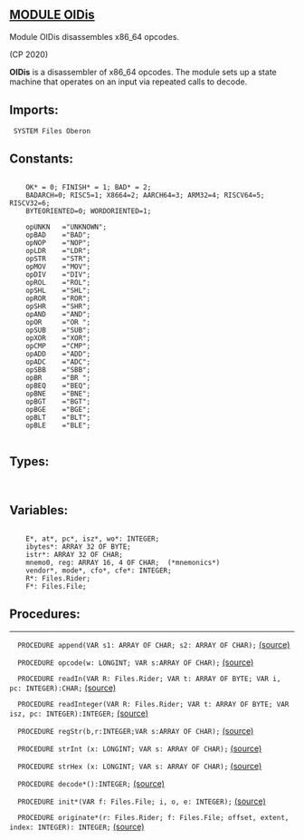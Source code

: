 
## [MODULE OIDis](https://github.com/io-core/Build/blob/main/OIDis.Mod)
Module OIDis disassembles x86_64 opcodes.


(CP 2020)

**OIDis** is a disassembler of x86_64 opcodes.
The module sets up a state machine that operates on an input via repeated calls to decode.


  ## Imports:
` SYSTEM Files Oberon`

## Constants:
```
 
    OK* = 0; FINISH* = 1; BAD* = 2;
    BADARCH=0; RISC5=1; X8664=2; AARCH64=3; ARM32=4; RISCV64=5; RISCV32=6;
    BYTEORIENTED=0; WORDORIENTED=1;

    opUNKN   ="UNKNOWN";
    opBAD    ="BAD";
    opNOP    ="NOP";
    opLDR    ="LDR";
    opSTR    ="STR";
    opMOV    ="MOV";
    opDIV    ="DIV";
    opROL    ="ROL";
    opSHL    ="SHL";
    opROR    ="ROR";
    opSHR    ="SHR";
    opAND    ="AND";
    opOR     ="OR ";
    opSUB    ="SUB";
    opXOR    ="XOR";
    opCMP    ="CMP";
    opADD    ="ADD";
    opADC    ="ADC";
    opSBB    ="SBB";
    opBR     ="BR ";
    opBEQ    ="BEQ";
    opBNE    ="BNE";
    opBGT    ="BGT";
    opBGE    ="BGE";
    opBLT    ="BLT";
    opBLE    ="BLE";
 

```
## Types:
```


```
## Variables:
```

    E*, at*, pc*, isz*, wo*: INTEGER;
    ibytes*: ARRAY 32 OF BYTE;
    istr*: ARRAY 32 OF CHAR;
    mnemo0, reg: ARRAY 16, 4 OF CHAR;  (*mnemonics*)
    vendor*, mode*, cfo*, cfe*: INTEGER;
    R*: Files.Rider;
    F*: Files.File;

```
## Procedures:
---

`  PROCEDURE append(VAR s1: ARRAY OF CHAR; s2: ARRAY OF CHAR);` [(source)](https://github.com/io-orig/System/blob/main/OIDis.Mod#L59)


`  PROCEDURE opcode(w: LONGINT; VAR s:ARRAY OF CHAR);` [(source)](https://github.com/io-orig/System/blob/main/OIDis.Mod#L67)


`  PROCEDURE readIn(VAR R: Files.Rider; VAR t: ARRAY OF BYTE; VAR i, pc: INTEGER):CHAR;` [(source)](https://github.com/io-orig/System/blob/main/OIDis.Mod#L74)


`  PROCEDURE readInteger(VAR R: Files.Rider; VAR t: ARRAY OF BYTE; VAR isz, pc: INTEGER):INTEGER;` [(source)](https://github.com/io-orig/System/blob/main/OIDis.Mod#L81)


`  PROCEDURE regStr(b,r:INTEGER;VAR s:ARRAY OF CHAR);` [(source)](https://github.com/io-orig/System/blob/main/OIDis.Mod#L94)


`  PROCEDURE strInt (x: LONGINT; VAR s: ARRAY OF CHAR);` [(source)](https://github.com/io-orig/System/blob/main/OIDis.Mod#L103)


`  PROCEDURE strHex (x: LONGINT; VAR s: ARRAY OF CHAR);` [(source)](https://github.com/io-orig/System/blob/main/OIDis.Mod#L121)


`  PROCEDURE decode*():INTEGER;` [(source)](https://github.com/io-orig/System/blob/main/OIDis.Mod#L137)


`  PROCEDURE init*(VAR f: Files.File; i, o, e: INTEGER);` [(source)](https://github.com/io-orig/System/blob/main/OIDis.Mod#L266)


`  PROCEDURE originate*(r: Files.Rider; f: Files.File; offset, extent, index: INTEGER): INTEGER;` [(source)](https://github.com/io-orig/System/blob/main/OIDis.Mod#L277)

